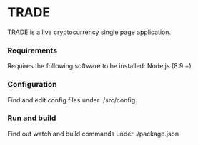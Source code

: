 # TRADE
<P> TRADE is a live cryptocurrency single page application.

### Requirements
Requires the following software to be installed: Node.js (8.9 +)

### Configuration
Find and edit config files under ./src/config.

### Run and build 
Find out watch and build commands under ./package.json


